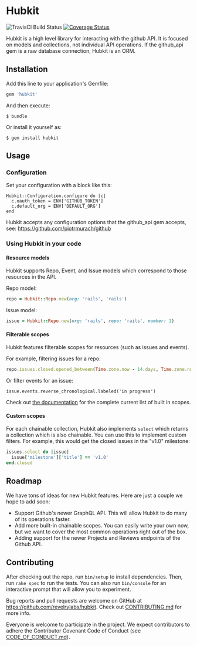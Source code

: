 # Hubkit

![TravisCI Build Status](https://travis-ci.org/revelrylabs/hubkit.svg)
[![Coverage Status](https://opencov.prod.revelry.net/projects/hubkit/badge.svg)](https://opencov.prod.revelry.net/projects/hubkit)

Hubkit is a high level library for interacting with the github API. It is focused on models and collections,
not individual API operations. If the github_api gem is a raw database connection, Hubkit is an ORM.

## Installation

Add this line to your application's Gemfile:

```ruby
gem 'hubkit'
```

And then execute:

    $ bundle

Or install it yourself as:

    $ gem install hubkit

## Usage

### Configuration

Set your configuration with a block like this:

```
Hubkit::Configuration.configure do |c|
  c.oauth_token = ENV['GITHUB_TOKEN']
  c.default_org = ENV['DEFAULT_ORG']
end
```

Hubkit accepts any configuration options that the github_api gem accepts, see: https://github.com/piotrmurach/github

### Using Hubkit in your code

#### Resource models

Hubkit supports Repo, Event, and Issue models which correspond to those resources in the API.

Repo model:

```ruby
repo = Hubkit::Repo.new(org: 'rails', 'rails')
```

Issue model:

```ruby
issue = Hubkit::Repo.new(org: 'rails', repo: 'rails', number: 1)
```

#### Filterable scopes

Hubkit features filterable scopes for resources (such as issues and events).

For example, filtering issues for a repo:

```ruby
repo.issues.closed.opened_between(Time.zone.now - 14.days, Time.zone.now)
```

Or filter events for an issue:

```
issue.events.reverse_chronological.labeled('in progress')
```

Check out [the documentation](http://www.rubydoc.info/github/revelrylabs/hubkit/master)
for the complete current list of built in scopes.

#### Custom scopes

For each chainable collection, Hubkit also implements `select` which returns
a collection which is also chainable. You can use this to implement custom
filters. For example, this would get the closed issues in the "v1.0"
milestone:

```ruby
issues.select do |issue|
  issue['milestone']['title'] == 'v1.0'
end.closed
```

## Roadmap

We have tons of ideas for new Hubkit features. Here are just a couple we hope to add soon:

- Support Github's newer GraphQL API. This will allow Hubkit to do many of its operations faster.
- Add more built-in chainable scopes. You can easily write your own now, but we want to cover the most common operations right out of the box.
- Adding support for the newer Projects and Reviews endpoints of the Github API.

## Contributing

After checking out the repo, run `bin/setup` to install dependencies. Then, run `rake spec` to run the tests. You can also run `bin/console` for an interactive prompt that will allow you to experiment.

Bug reports and pull requests are welcome on GitHub at https://github.com/revelrylabs/hubkit. Check out [CONTRIBUTING.md](https://github.com/revelrylabs/hubkit/blob/master/CONTRIBUTING.md) for more info.

Everyone is welcome to participate in the project. We expect contributors to
adhere the Contributor Covenant Code of Conduct (see [CODE_OF_CONDUCT.md](https://github.com/revelrylabs/hubkit/blob/master/CODE_OF_CONDUCT.md)).
